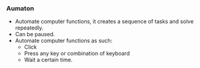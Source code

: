 ### Aumaton

- Automate computer functions, it creates a sequence of tasks and solve repeatedly.
- Can be paused.
- Automate computer functions as such:
  - Click
  - Press any key or combination of keyboard
  - Wait a certain time.
